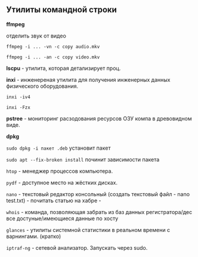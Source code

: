## Утилиты командной строки ##

**ffmpeg**

отделить звук от видео

`ffmpeg -i ... -vn -c copy audio.mkv`

`ffmpeg -i ... -an -c copy video.mkv`

**lscpu** - утилита, которая детализирует проц.

**inxi** - инженереная утилита для получения инженерных данных физического оборудования. 

`inxi -iv4`

`inxi -Fzx`

**pstree** - мониторинг расзодования ресурсов ОЗУ компа в древовидном виде.

**dpkg**

`sudo dpkg -i пакет .deb` установит пакет

`sudo apt --fix-broken install` починит зависимости пакета
 
`htop` -  менеджер процессов компьютера.

`pydf` - доступное место на жёстких дисках.

`nano` - текстовый редактор консольный (создать текстовый файл - nano test.txt) - почитать статью на хабре -

`whois` - команда, позволяющая забрать из баз данных регистратора/дес все достуные/имеющиеся данные по хосту

`glances` - утилиты системной статистики в реальном времени с варнингами. (кратко)

`iptraf-ng` - сетевой анализатор. Запускать через sudo.
